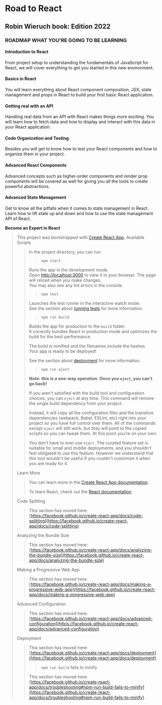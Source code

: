 # Road to React

## Robin Wieruch book: Edition 2022

### ROADMAP WHAT YOU'RE GOING TO BE LEARNING

#### Introduction to React
From project setup to understanding the fundamentals of JavaScript for React, we will cover everything to get you started in this new environment.


#### Basics in React
You will learn everything about React component composition, JSX, state management and props in React to build your first basic React application.


#### Getting real with an API
Handling real data from an API with React makes things more exciting. You will learn how to fetch data and how to display and interact with this data in your React application.


#### Code Organization and Testing
Besides you will get to know how to test your React components and how to organize them in your project.


#### Advanced React Components
Advanced concepts such as higher-order components and render prop components will be covered as well for giving you all the tools to create powerful abstractions.


#### Advanced State Management
Get to know all the pitfalls when it comes to state management in React. Learn how to lift state up and down and how to use the state management API of React.

**Become an Expert in React**







>This project was bootstrapped with [Create React App](https://github.com/facebook/create-react-app).
>Available Scripts
>>In the project directory, you can run:
>> 
>>>`npm start`
>> 
>>Runs the app in the development mode.\
>>Open [http://localhost:3000](http://localhost:3000) to view it in your browser.
>>The page will reload when you make changes.\
>>You may also see any lint errors in the console.
>>
>>>`npm test`
>>
>>Launches the test runner in the interactive watch mode.\
>>See the section about [running tests](https://facebook.github.io/create-react-app/docs/running-tests) for more information.
>>
>>>`npm run build`
>>
>>Builds the app for production to the `build` folder.\
>>It correctly bundles React in production mode and optimizes the build for the best performance.
>>
>>The build is minified and the filenames include the hashes.\
>>Your app is ready to be deployed!
>>
>>See the section about [deployment](https://facebook.github.io/create-react-app/docs/deployment) for more information.
>>
>>>`npm run eject`
>>
>>**Note: this is a one-way operation. Once you `eject`, you can't go back!**
>>
>> If you aren't satisfied with the build tool and configuration choices, you can `eject` at any time. This command will remove the single build  dependency from your project.
>>
>>Instead, it will copy all the configuration files and the transitive dependencies (webpack, Babel, ESLint, etc) right into your project so you have full control over them. All of the commands except `eject` will still work, but they will point to the copied scripts so you can tweak them. At this point you're on your own.
>>
>>You don't have to ever use `eject`. The curated feature set is suitable for small and middle deployments, and you shouldn't feel obligated to use this feature. However we understand that this tool wouldn't be useful if you couldn't customize it when you are ready for it.
>>
>Learn More
>>
>>You can learn more in the [Create React App documentation](https://facebook.github.io/create-react-app/docs/getting-started).
>>
>>To learn React, check out the [React documentation](https://reactjs.org/).
>>
> Code Splitting
>>
>>This section has moved here: [https://facebook.github.io/create-react-app/docs/code-splitting](https://facebook.github.io/create-react-app/docs/code-splitting)
>>
>Analyzing the Bundle Size
>>
>>This section has moved here: [https://facebook.github.io/create-react-app/docs/analyzing-the-bundle-size](https://facebook.github.io/create-react-app/docs/analyzing-the-bundle-size)
>>
>Making a Progressive Web App
>>
>>This section has moved here: [https://facebook.github.io/create-react-app/docs/making-a-progressive-web-app](https://facebook.github.io/create-react-app/docs/making-a-progressive-web-app)
>>
> Advanced Configuration
>>
>>This section has moved here: [https://facebook.github.io/create-react-app/docs/advanced-configuration](https://facebook.github.io/create-react-app/docs/advanced-configuration)
>>
>Deployment
>>
>>This section has moved here: [https://facebook.github.io/create-react-app/docs/deployment](https://facebook.github.io/create-react-app/docs/deployment)
>>
>>> `npm run build` fails to minify
>>
>>This section has moved here: [https://facebook.github.io/create-react-app/docs/troubleshooting#npm-run-build-fails-to-minify](https://facebook.github.io/create-react-app/docs/troubleshooting#npm-run-build-fails-to-minify)
